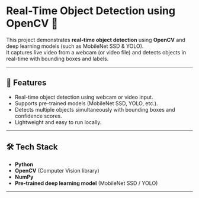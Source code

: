 # Real-Time Object Detection using OpenCV 🎯

This project demonstrates **real-time object detection** using **OpenCV** and deep learning models (such as MobileNet SSD & YOLO).  
It captures live video from a webcam (or video file) and detects objects in real-time with bounding boxes and labels.

---

## 🚀 Features
- Real-time object detection using webcam or video input.
- Supports pre-trained models (MobileNet SSD, YOLO, etc.).
- Detects multiple objects simultaneously with bounding boxes and confidence scores.
- Lightweight and easy to run locally.

---

## 🛠️ Tech Stack
- **Python**
- **OpenCV** (Computer Vision library)
- **NumPy**
- **Pre-trained deep learning model** (MobileNet SSD / YOLO)

---
